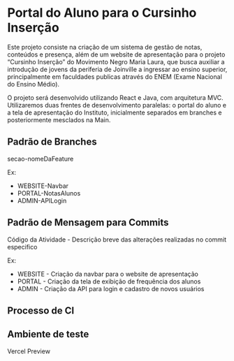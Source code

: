 # Portal do Aluno para o Cursinho Inserção
Este projeto consiste na criação de um sistema de gestão de notas, conteúdos e presença, além de um website de apresentação para o projeto “Cursinho Inserção” do Movimento Negro Maria Laura, que busca auxiliar a introdução de jovens da periferia de Joinville a ingressar ao ensino superior, principalmente em faculdades publicas através do ENEM (Exame Nacional do Ensino Médio).

O projeto será desenvolvido utilizando React e Java, com arquitetura MVC. Utilizaremos duas frentes de desenvolvimento paralelas: o portal do aluno e a tela de apresentação do Instituto, inicialmente separados em branches e posteriormente mesclados na Main.

## Padrão de Branches
secao-nomeDaFeature

Ex:
- WEBSITE-Navbar
- PORTAL-NotasAlunos
- ADMIN-APILogin

## Padrão de Mensagem para Commits
Código da Atividade - Descrição breve das alterações realizadas no commit especifico

Ex:
- WEBSITE - Criação da navbar para o website de apresentação
- PORTAL - Criação da tela de exibição de frequência dos alunos
- ADMIN - Criação da API para login e cadastro de novos usuários

## Processo de CI

## Ambiente de teste
Vercel Preview

